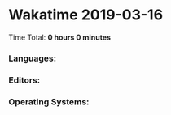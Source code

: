 # Wakatime 2019-03-16

Time Total: **0 hours 0 minutes**

### Languages:

### Editors:

### Operating Systems:

